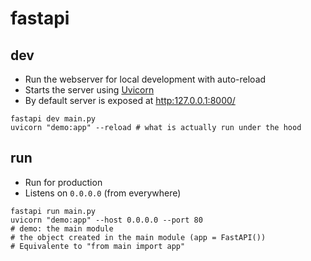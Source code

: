 # fastapi

## dev

- Run the webserver for local development with auto-reload
- Starts the server using [Uvicorn](https://www.uvicorn.org/)
- By default server is exposed at <http:127.0.0.1:8000/>

```shell
fastapi dev main.py
uvicorn "demo:app" --reload # what is actually run under the hood
```

## run

- Run for production
- Listens on `0.0.0.0` (from everywhere)

```shell
fastapi run main.py
uvicorn "demo:app" --host 0.0.0.0 --port 80
# demo: the main module
# the object created in the main module (app = FastAPI())
# Equivalente to "from main import app"
```
